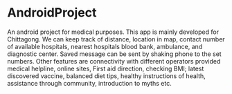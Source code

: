 # AndroidProject
An android project for medical purposes. This app is
mainly developed for Chittagong. We can keep track
of distance, location in map, contact number of
available hospitals, nearest hospitals blood bank,
ambulance, and diagnostic center. Saved message
can be sent by shaking phone to the set numbers.
Other features are connectivity with different
operators provided medical helpline, online sites,
First aid direction, checking BMI; latest discovered
vaccine, balanced diet tips, healthy instructions of
health, assistance through community, introduction
to myths etc.
